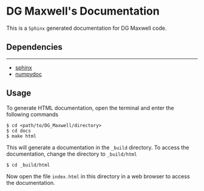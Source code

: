 # DG Maxwell's Documentation

This is a `Sphinx` generated documentation for DG Maxwell code.

## Dependencies
------------

- [sphinx](http://www.sphinx-doc.org/en/stable/install.html)
- [numpydoc](https://pypi.python.org/pypi/numpydoc)

## Usage

To generate HTML documentation, open the terminal and enter the following commands
```
$ cd <path/to/DG_Maxwell/directory>
$ cd docs
$ make html
```

This will generate a documentation in the `_build` directory.
To access the documentation, change the directory to `_build/html`

```
$ cd _build/html
```

Now open the file `index.html` in this directory in a web browser to access the documentation.
